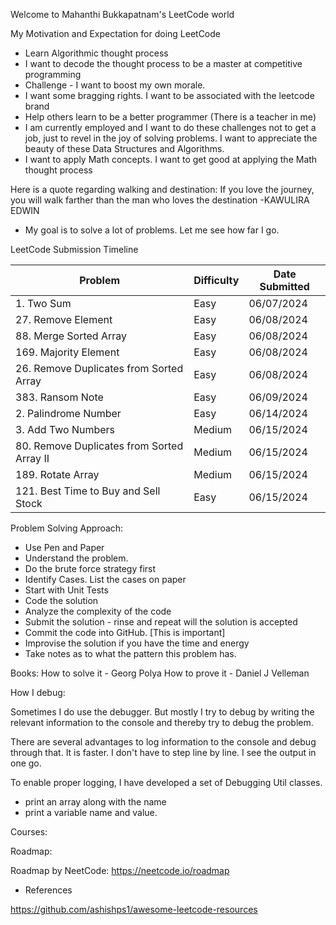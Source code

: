 Welcome to Mahanthi Bukkapatnam's LeetCode world

My Motivation and Expectation for doing LeetCode

* Learn Algorithmic thought process
* I want to decode the thought process to be a master at competitive programming
* Challenge - I want to boost my own morale.
* I want some bragging rights. I want to be associated with the leetcode brand
* Help others learn to be a better programmer (There is a teacher in me)
* I am currently employed and I want to do these challenges not to get a job, just to revel in the joy of solving problems. I want to appreciate the beauty of these Data Structures and Algorithms.
* I want to apply Math concepts. I want to get good at applying the Math thought process

Here is a quote regarding walking and destination:
If you love the journey, you will walk farther than the man who loves the destination -KAWULIRA EDWIN

* My goal is to solve a lot of problems. Let me see how far I go.  



LeetCode Submission Timeline

| Problem                                 | Difficulty | Date Submitted  |
|-----------------------------------------|------------|-----------------|
| 1. Two Sum                              | Easy       | 06/07/2024      |
| 27. Remove Element                      | Easy       | 06/08/2024      |
| 88. Merge Sorted Array                  | Easy       | 06/08/2024      |
| 169. Majority Element                   | Easy       | 06/08/2024      |
| 26. Remove Duplicates from Sorted Array | Easy       | 06/08/2024      |
| 383. Ransom Note                        | Easy       | 06/09/2024      |
| 2. Palindrome Number                    | Easy       | 06/14/2024      |
| 3. Add Two Numbers                      | Medium     | 06/15/2024      |
| 80. Remove Duplicates from Sorted Array II | Medium  | 06/15/2024      |
| 189. Rotate Array | Medium | 06/15/2024 |
| 121. Best Time to Buy and Sell Stock | Easy | 06/15/2024 |


Problem Solving Approach:

* Use Pen and Paper
* Understand the problem. 
* Do the brute force strategy first
* Identify Cases. List the cases on paper
* Start with Unit Tests
* Code the solution
* Analyze the complexity of the code
* Submit the solution - rinse and repeat will the solution is accepted
* Commit the code into GitHub. [This is important]
* Improvise the solution if you have the time and energy
* Take notes as to what the pattern this problem has. 


Books:
How to solve it - Georg Polya
How to prove it - Daniel J Velleman


How I debug:

Sometimes I do use the debugger. But mostly I try to debug by writing the relevant information to the console and thereby try to debug the problem.

There are several advantages to log information to the console and debug through that.
It is faster. I don't have to step line by line. I see the output in one go.

To enable proper logging, I have developed a set of Debugging Util classes.  

 * print an array along with the name
 * print a variable name and value.


Courses:


Roadmap:

Roadmap by NeetCode:  https://neetcode.io/roadmap


* References

https://github.com/ashishps1/awesome-leetcode-resources


